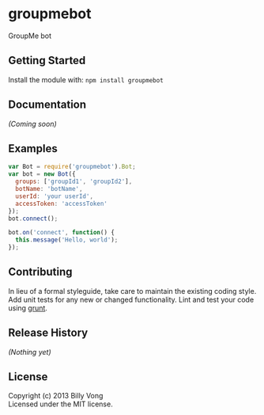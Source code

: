 # groupmebot

GroupMe bot

## Getting Started
Install the module with: `npm install groupmebot`

## Documentation
_(Coming soon)_

## Examples
```javascript
var Bot = require('groupmebot').Bot;
var bot = new Bot({
  groups: ['groupId1', 'groupId2'],
  botName: 'botName',
  userId: 'your userId',
  accessToken: 'accessToken'
});
bot.connect();

bot.on('connect', function() {
  this.message('Hello, world');
});

```

## Contributing
In lieu of a formal styleguide, take care to maintain the existing coding style. Add unit tests for any new or changed functionality. Lint and test your code using [grunt](https://github.com/gruntjs/grunt).

## Release History
_(Nothing yet)_

## License
Copyright (c) 2013 Billy Vong  
Licensed under the MIT license.
